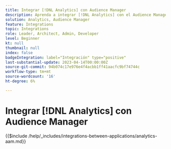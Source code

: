 ```yaml
---
title: Integrar [!DNL Analytics] con Audience Manager
description: Aprenda a integrar [!DNL Analytics] con el Audience Manager.
solution: Analytics, Audience Manager
feature: Integrations
topic: Integrations
role: Leader, Architect, Admin, Developer
level: Beginner
kt: null
thumbnail: null
index: false
badgeIntegration: label="Integración" type="positive"
last-substantial-update: 2023-04-14T00:00:00Z
source-git-commit: 94b074c17e976e4f4acbb1ff41aacfc9bf74744c
workflow-type: tm+mt
source-wordcount: '16'
ht-degree: 6%

---
```



# Integrar [!DNL Analytics] con Audience Manager

{{$include /help/_includes/integrations-between-applications/analytics-aam.md}}
